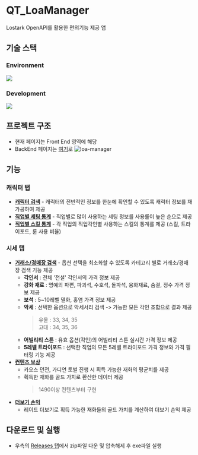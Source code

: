 # QT_LoaManager
Lostark OpenAPI를 활용한 편의기능 제공 앱
## 기술 스택
### Environment
<img src="https://img.shields.io/badge/qt-41CD52?style=for-the-badge&logo=qt&logoColor=white"> 

### Development
<img src="https://img.shields.io/badge/c++-00599C?style=for-the-badge&logo=cplusplus&logoColor=white"> 

## 프로젝트 구조
- 현재 페이지는 Front End 영역에 해당
- BackEnd 페이지는 [여기](https://github.com/Wseop/LoaManagerServer)로
![loa-manager](https://github.com/Wseop/QT_LoaManager/assets/18005580/0c626eb4-46f2-459a-93fb-b63b6daba2f8)
## 기능
### 캐릭터 탭
- **[캐릭터 검색](https://github.com/Wseop/QT_LoaManager/tree/main/function/character_search)** - 캐릭터의 전반적인 정보를 한눈에 확인할 수 있도록 캐릭터 정보를 재가공하여 제공
- **[직업별 세팅 통계](https://github.com/Wseop/QT_LoaManager/tree/main/function/setting_ranking)** - 직업별로 많이 사용하는 세팅 정보를 사용률이 높은 순으로 제공
- **[직업별 스킬 통계](https://github.com/Wseop/QT_LoaManager/tree/main/function/skill_stats)** - 각 직업의 직업각인별 사용하는 스킬의 통계를 제공 (스킬, 트라이포드, 룬 사용 비율)
### 시세 탭
- **[거래소/경매장 검색](https://github.com/Wseop/QT_LoaManager/tree/main/function/smart_search)** - 옵션 선택을 최소화할 수 있도록 카테고리 별로 거래소/경매장 검색 기능 제공
  - **각인서** : 전체 '전설' 각인서의 가격 정보 제공
  - **강화 재료** : 명예의 파편, 파괴석, 수호석, 돌파석, 융화재료, 숨결, 정수 가격 정보 제공
  - **보석** : 5~10레벨 멸화, 홍염 가격 정보 제공
  - **악세** : 선택한 옵션으로 악세서리 검색 -> 가능한 모든 각인 조합으로 결과 제공
    > 유물 : 33, 34, 35    
    > 고대 : 34, 35, 36
  - **어빌리티 스톤** : 유효 옵션(각인)의 어빌리티 스톤 실시간 가격 정보 제공
  - **5레벨 트라이포드** : 선택한 직업의 모든 5레벨 트라이포드 가격 정보와 가격 필터링 기능 제공
- **[컨텐츠 보상](https://github.com/Wseop/QT_LoaManager/tree/main/function/content_reward)**
  - 카오스 던전, 가디언 토벌 진행 시 획득 가능한 재화의 평균치를 제공 
  - 획득한 재화를 골드 가치로 환산한 데이터 제공
    > 1490이상 컨텐츠부터 구현
- **[더보기 손익](https://github.com/Wseop/QT_LoaManager/tree/main/function/raid_profit)**
  - 레이드 더보기로 획득 가능한 재화들의 골드 가치를 계산하여 더보기 손익 제공
## 다운로드 및 실행
- 우측의 [Releases 탭](https://github.com/Wseop/QT_LoaManager/releases)에서 zip파일 다운 및 압축해제 후 exe파일 실행
